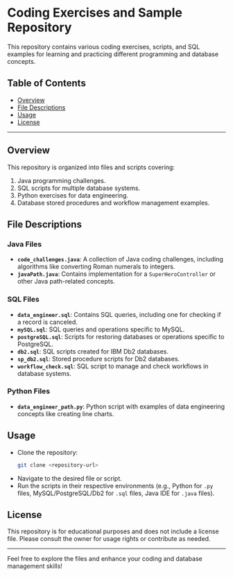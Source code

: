 # Coding Exercises and Sample Repository

This repository contains various coding exercises, scripts, and SQL examples for learning and practicing different programming and database concepts.

## Table of Contents
- [Overview](#overview)
- [File Descriptions](#file-descriptions)
- [Usage](#usage)
- [License](#license)

---

## Overview
This repository is organized into files and scripts covering:
1. Java programming challenges.
2. SQL scripts for multiple database systems.
3. Python exercises for data engineering.
4. Database stored procedures and workflow management examples.

## File Descriptions

### Java Files
- **`code_challenges.java`**: A collection of Java coding challenges, including algorithms like converting Roman numerals to integers.
- **`javaPath.java`**: Contains implementation for a `SuperHeroController` or other Java path-related concepts.

### SQL Files
- **`data_engineer.sql`**: Contains SQL queries, including one for checking if a record is canceled.
- **`mySQL.sql`**: SQL queries and operations specific to MySQL.
- **`postgreSQL.sql`**: Scripts for restoring databases or operations specific to PostgreSQL.
- **`db2.sql`**: SQL scripts created for IBM Db2 databases.
- **`sp_db2.sql`**: Stored procedure scripts for Db2 databases.
- **`workflow_check.sql`**: SQL script to manage and check workflows in database systems.

### Python Files
- **`data_engineer_path.py`**: Python script with examples of data engineering concepts like creating line charts.

## Usage
- Clone the repository:
  ```bash
  git clone <repository-url>
  ```
- Navigate to the desired file or script.
- Run the scripts in their respective environments (e.g., Python for `.py` files, MySQL/PostgreSQL/Db2 for `.sql` files, Java IDE for `.java` files).

## License
This repository is for educational purposes and does not include a license file. Please consult the owner for usage rights or contribute as needed.

---
Feel free to explore the files and enhance your coding and database management skills!
